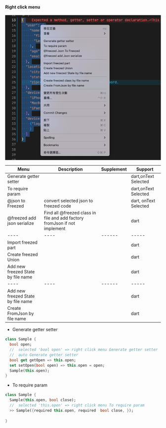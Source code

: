 #### Right click menu
![Example Image](../image/menu.png)

|  Menu   |  Description  | Supplement| Support|
|  ----  | ----  |------|-----|
|Generate getter setter|||dart,onText Selected|
|To require param| ||dart,onText Selected|
|@json to Freezed|convert selected json to freezed code ||dart, onText Selected|
|@freezed add json serialize| Find all @freezed class in file and add factory fromJson if not implement||dart|
|  ----  | ----  |------|-----|
|Import freezed part| ||dart |
|Create freezed Union| ||dart |
|Add new freezed State by file name| ||dart |
|  ----  | ----  |------|-----|
|Add new freezed State by file name| ||dart |
|Create FromJson by file name| ||dart |

* Generate getter setter

```dart
class Sample {
  bool open;
  //  selected 'bool open' => right click menu Generate getter setter
  //  auto Generate getter setter
  bool get getOpen => this.open;
  set setOpen(bool open) => this.open = open;
  Sample(this.open);
}

```

* To require param

```dart
class Sample {
  Sample(this.open, bool close);
  //  selected 'this.open' => right click menu To require param
  >> Sample({required this.open, required  bool close, });

}

```